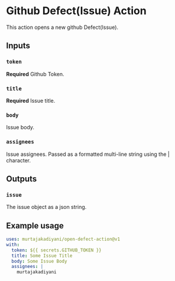# Github Defect(Issue) Action

This action opens a new github Defect(Issue).

## Inputs

### `token`

**Required** Github Token.

### `title`

**Required** Issue title.

### `body`

Issue body.

### `assignees`

Issue assignees. Passed as a formatted multi-line string using the | character.

## Outputs

### `issue`

The issue object as a json string.

## Example usage

```yaml
uses: murtajakadiyani/open-defect-action@v1
with:
  token: ${{ secrets.GITHUB_TOKEN }}
  title: Some Issue Title
  body: Some Issue Body
  assignees: |
    murtajakadiyani
